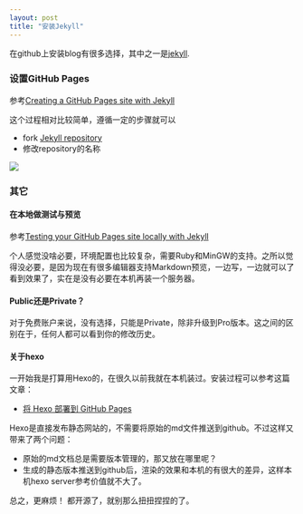 ```yaml
---
layout: post
title: "安装Jekyll"
---
```


在github上安装blog有很多选择，其中之一是[jekyll](https://github.com/jekyll/jekyll).

### 设置GitHub Pages
参考[Creating a GitHub Pages site with Jekyll](https://help.github.com/cn/github/working-with-github-pages/creating-a-github-pages-site-with-jekyll)

这个过程相对比较简单，遵循一定的步骤就可以
- fork [Jekyll repository](https://github.com/jekyll/jekyll)
- 修改repository的名称

![](https://jthou.github.io/images/2020-03-01/ad6b06ec691d.png)

### 其它
#### 在本地做测试与预览

参考[Testing your GitHub Pages site locally with Jekyll](https://help.github.com/cn/github/working-with-github-pages/testing-your-github-pages-site-locally-with-jekyll)

个人感觉没啥必要，环境配置也比较复杂，需要Ruby和MinGW的支持。之所以觉得没必要，是因为现在有很多编辑器支持Markdown预览，一边写，一边就可以了看到效果了，实在是没有必要在本机再装一个服务器。

#### Public还是Private？
对于免费账户来说，没有选择，只能是Private，除非升级到Pro版本。这之间的区别在于，任何人都可以看到你的修改历史。

#### 关于hexo
一开始我是打算用Hexo的，在很久以前我就在本机装过。安装过程可以参考这篇文章：
- [将 Hexo 部署到 GitHub Pages](https://hexo.io/zh-cn/docs/github-pages.html)

Hexo是直接发布静态网站的，不需要将原始的md文件推送到github。不过这样又带来了两个问题：
- 原始的md文档总是需要版本管理的，那又放在哪里呢？
- 生成的静态版本推送到github后，渲染的效果和本机的有很大的差异，这样本机hexo server参考价值就不大了。

总之，更麻烦！ 都开源了，就别那么扭扭捏捏的了。

